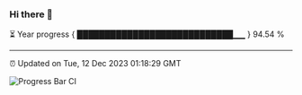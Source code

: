 ### Hi there 👋

⏳ Year progress { ████████████████████████████▁▁ } 94.54 %

---

⏰ Updated on Tue, 12 Dec 2023 01:18:29 GMT

![Progress Bar CI](https://github.com/ZhaoGui/ZhaoGui/workflows/Progress%20Bar%20CI/badge.svg)
